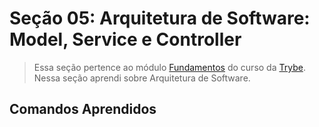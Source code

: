 # Seção 05: Arquitetura de Software: Model, Service e Controller

>Essa seção pertence ao módulo [Fundamentos](https://github.com/Ruan-Portella/Trybe_Exercicios/tree/main/back-end) do curso da [Trybe](https://www.betrybe.com/). Nessa seção aprendi sobre Arquitetura de Software.

## Comandos Aprendidos
